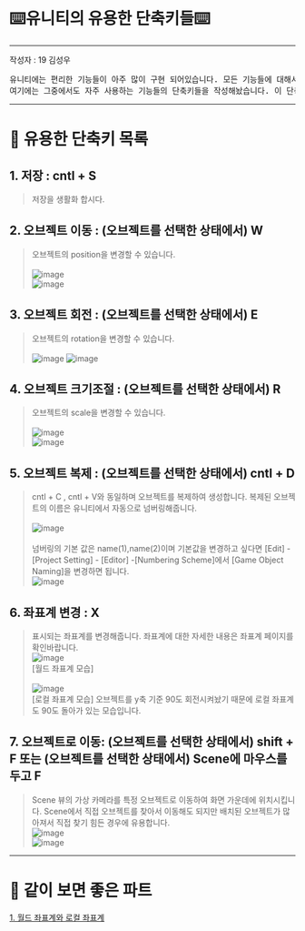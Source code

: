 # ⌨️유니티의 유용한 단축키들⌨️

---
작성자 : 19 김성우

<pre>
유니티에는 편리한 기능들이 아주 많이 구현 되어있습니다. 모든 기능들에 대해서 단축키들을 모두 알고있다면 좋겠지만 현실적으로 불가능합니다.
여기에는 그중에서도 자주 사용하는 기능들의 단축키들을 작성해놨습니다. 이 단축키들을 숙지하고 있다면 개발 시간을 줄일 수 있을 것입니다.
</pre>

---

# 📝 유용한 단축키 목록

## 1. 저장 : cntl + S

> 저장을 생활화 합시다.

## 2. 오브젝트 이동 : (오브젝트를 선택한 상태에서) W

> 오브젝트의 position을 변경할 수 있습니다.
> <br><br>![image](./Key_Pic/W1.png)
> <br>![image](./Key_Pic/W2.png)

## 3. 오브젝트 회전 : (오브젝트를 선택한 상태에서) E

> 오브젝트의 rotation을 변경할 수 있습니다.<br><br>
> ![image](./Key_Pic/E1.png) ![image](./Key_Pic/E2.png)

## 4. 오브젝트 크기조절 : (오브젝트를 선택한 상태에서) R

> 오브젝트의 scale을 변경할 수 있습니다.
> <br><br>![image](./Key_Pic/R1.png)
> <br>![image](./Key_Pic/R2.png)

## 5. 오브젝트 복제 : (오브젝트를 선택한 상태에서) cntl + D

> cntl + C , cntl + V와 동일하며 오브젝트를 복제하여 생성합니다. 복제된 오브젝트의 이름은 유니티에서 자동으로 넘버링해줍니다. 
> <br><br>![image](./Key_Pic/cd1.png)<br><br>
> 넘버링의 기본 값은 name(1),name(2)이며 기본값을 변경하고 싶다면 [Edit] - [Project Setting] - [Editor] -[Numbering Scheme]에서 [Game Object Naming]을 변경하면 됩니다.
> <br>![image](./Key_Pic/cd2.png)

## 6. 좌표계 변경 : X

> 표시되는 좌표계를 변경해줍니다. 좌표계에 대한 자세한 내용은 좌표계 페이지를 확인바랍니다.
> <br>![image](./Key_Pic/x1.png)
> <br>[월드 좌표계 모습]<br>
> <br>![image](./Key_Pic/x2.png)
> <br>[로컬 좌표계 모습] 오브젝트를 y축 기준 90도 회전시켜놨기 때문에 로컬 좌표계도 90도 돌아가 있는 모습입니다.

## 7. 오브젝트로 이동: (오브젝트를 선택한 상태에서) shift + F 또는 (오브젝트를 선택한 상태에서) Scene에 마우스를 두고 F

> Scene 뷰의 가상 카메라를 특정 오브젝트로 이동하여 화면 가운데에 위치시킵니다.
> Scene에서 직접 오브젝트를 찾아서 이동해도 되지만 배치된 오브젝트가 많아져서 직접 찾기 힘든 경우에 유용합니다.
> <br>![image](./Key_Pic/f1.png)
> <br>![image](./Key_Pic/f2.png)

---

# 🤝 같이 보면 좋은 파트

[1. 월드 좌표계와 로컬 좌표계](https://github.com/starhome7/GG_Unity_GitHub/blob/main/3D%20Scripts/1.%20Player%20%EC%9D%B4%EB%8F%99%20%EA%B5%AC%ED%98%84%ED%95%98%EA%B8%B0/1.%20Player%20%EC%9D%B4%EB%8F%99%20%EA%B5%AC%ED%98%84%ED%95%98%EA%B8%B0.md)

